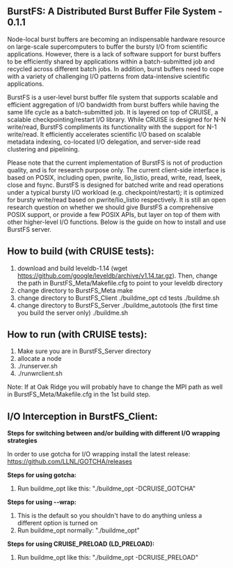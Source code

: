 ## BurstFS: A Distributed Burst Buffer File System - 0.1.1
Node-local burst buffers are becoming an indispensable hardware
resource on large-scale supercomputers to buffer the bursty
I/O from scientific applications. However, there is a lack of
software support for burst buffers to be efficiently shared by
applications within a batch-submitted job and recycled across
different batch jobs. In addition, burst buffers need to cope with
a variety of challenging I/O patterns from data-intensive scientific
applications.

BurstFS is a user-level burst buffer file system that supports scalable 
and efficient aggregation of I/O bandwidth from burst buffers while
having the same life cycle as a batch-submitted job. It is layered 
on top of CRUISE, a scalable checkpointing/restart I/O library. 
While CRUISE is designed for N-N write/read, BurstFS compliments its 
functionality with the support for N-1 write/read. It efficiently 
accelerates scientific I/O based on scalable metadata 
indexing, co-located I/O delegation, and server-side read clustering and
pipelining.

Please note that the current implementation of BurstFS is not of production 
quality, and is for research purpose only. The current client-side interface is based on POSIX, 
including open, pwrite, lio_listio, pread, write, read, lseek, close and fsync. BurstFS is designed 
for batched write and read operations under a typical bursty I/O workload (e.g. checkpoint/restart);
 it is optimized for bursty write/read based on pwrite/lio_listio respectively. It is still an open 
research question on whether we should give BurstFS a comprehensive POSIX support, or provide a few POSIX 
APIs, but layer on top of them with other higher-level I/O functions. Below is the 
guide on how to install and use BurstFS server.

## How to build (with CRUISE tests):
1. download and build leveldb-1.14 (wget https://github.com/google/leveldb/archive/v1.14.tar.gz). 
   Then, change the path in BurstFS_Meta/Makefile.cfg to point to your leveldb directory  
2. change directory to BurstFS_Meta
   make
3. change directory to BurstFS_Client
   ./buildme_opt
   cd tests
   ./buildme.sh
4. change directory to BurstFS_Server
   ./buildme_autotools (the first time you build the server only)
   ./buildme.sh

## How to run (with CRUISE tests): 
1. Make sure you are in BurstFS_Server directory
2. allocate a node 
3. ./runserver.sh
4. ./runwrclient.sh

Note: If at Oak Ridge you will probably have to change the MPI path as well in 
BurstFS_Meta/Makefile.cfg in the 1st build step.
 
## I/O Interception in BurstFS_Client:

**Steps for switching between and/or building with different I/O wrapping strategies**

In order to use gotcha for I/O wrapping install the latest release:
https://github.com/LLNL/GOTCHA/releases

**Steps for using gotcha:**
1. Run buildme_opt like this: "./buildme_opt -DCRUISE_GOTCHA"

**Steps for using --wrap:**
1. This is the default so you shouldn't have to do anything unless 
a different option is turned on 
2. Run buildme_opt normally: "./buildme_opt"

**Steps for using CRUISE_PRELOAD (LD_PRELOAD):**
1. Run buildme_opt like this: "./buildme_opt -DCRUISE_PRELOAD"
  
